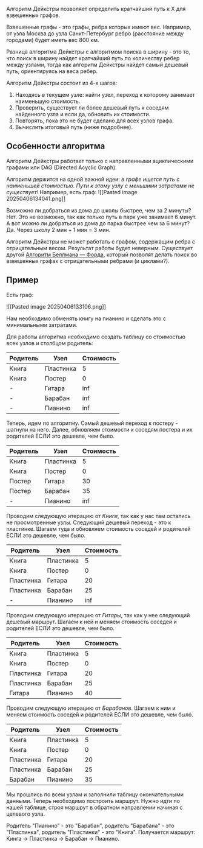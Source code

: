 Алгоритм Дейкстры позволяет определить кратчайший путь к X для взвешенных графов.

Взвешенные графы - это графы, ребра которых имеют вес. Например, от узла Москва до узла Санкт-Петербург ребро (расстояние между городами) будет иметь вес 800 км.

Разница алгоритма Дейкстры с алгоритмом поиска в ширину - это то, что поиск в ширину найдет кратчайший путь по количеству ребер между узлами, тогда как алгоритм Дейкстры найдет самый дешевый путь, ориентируясь на веса ребер.

Алгоритм Дейкстры состоит из 4-х шагов:
1. Находясь в текущем узле: найти узел, переход к которому занимает наименьшую стоимость.
2. Проверить, существует ли более дешевый путь к соседям найденного узла и если да, обновить их стоимости.
3. Повторять, пока это не будет сделано для всех узлов графа.
4. Вычислить итоговый путь (ниже подробнее).

## Особенности алгоритма

Алгоритм Дейкстры работает только с направленными ациклическими графами или DAG (Directed Acyclic Graph).

Алгоритм держится на одной важной идеи: *в графе ищется путь с наименьшей стоимостью. Пути к этому узлу с меньшими затратами не существует!* Например, есть граф:
![[Pasted image 20250406134041.png]]

Возможно ли добраться из дома до школы быстрее, чем за 2 минуты? Нет. Это не возможно, так как только путь в парк уже занимает 6 минут. А вот можно ли добраться из дома до парка быстрее чем за 6 минут? Да. Через школу 2 мин + 1 мин  = 3 мин.

Алгоритм Дейкстры не может работать с графом, содержащим ребра с отрицательным весом. Результат работы будет неверным. Существует другой [Алгоритм Беллмана — Форда](https://ru.wikipedia.org/wiki/%D0%90%D0%BB%D0%B3%D0%BE%D1%80%D0%B8%D1%82%D0%BC_%D0%91%D0%B5%D0%BB%D0%BB%D0%BC%D0%B0%D0%BD%D0%B0_%E2%80%94_%D0%A4%D0%BE%D1%80%D0%B4%D0%B0), который позволят делать поиск во взвешенных графах с отрицательными ребрами (и циклами?). 


## Пример

Есть граф:

![[Pasted image 20250406133106.png]]

Нам необходимо обменять книгу на пианино и сделать это с минимальными затратами.

Для работы алгоритма необходимо создать таблицу со стоимостью всех узлов и столбцом родитель:

| Родитель | Узел      | Стоимость |
| -------- | --------- | --------- |
| Книга    | Пластинка | 5         |
| Книга    | Постер    | 0         |
| -        | Гитара    | inf       |
| -        | Барабан   | inf       |
| -        | Пианино   | inf       |

Теперь, идем по алгоритму. Самый дешевый переход к постеру - шагнули на него. Далее, обновляем стоимости к соседям постера и их родителей ЕСЛИ это дешевле, чем было.

| Родитель | Узел      | Стоимость |
| -------- | --------- | --------- |
| Книга    | Пластинка | 5         |
| Книга    | Постер    | 0         |
| Постер   | Гитара    | 30        |
| Постер   | Барабан   | 35        |
| -        | Пианино   | inf       |

Проводим следующую итерацию от *Книги*, так как у нас там остались не просмотренные узлы. Следующий дешевый переход - это к пластинке. Шагаем туда и обновляем стоимость соседей и родителей ЕСЛИ это дешевле, чем было.

| Родитель  | Узел      | Стоимость |
| --------- | --------- | --------- |
| Книга     | Пластинка | 5         |
| Книга     | Постер    | 0         |
| Пластинка | Гитара    | 20        |
| Пластинка | Барабан   | 25        |
| -         | Пианино   | inf       |

Проводим следующую итерацию от *Гитары*, так как у нее следующий дешевый маршрут. Шагаем к ней и меняем стоимость соседей и родителей ЕСЛИ это дешевле, чем было.

| Родитель  | Узел      | Стоимость |
| --------- | --------- | --------- |
| Книга     | Пластинка | 5         |
| Книга     | Постер    | 0         |
| Пластинка | Гитара    | 20        |
| Пластинка | Барабан   | 25        |
| Гитара    | Пианино   | 40        |

Проводим следующую итерацию от *Барабанов*. Шагаем к ним и меняем стоимость соседей и родителей ЕСЛИ это дешевле, чем было.

| Родитель  | Узел      | Стоимость |
| --------- | --------- | --------- |
| Книга     | Пластинка | 5         |
| Книга     | Постер    | 0         |
| Пластинка | Гитара    | 20        |
| Пластинка | Барабан   | 25        |
| Барабан   | Пианино   | 35        |

Мы прошлись по всем узлам и заполнили таблицу окончательными данными. Теперь необходимо построить маршрут. Нужно идти по нашей таблице, строя маршрут в обратном направлении начиная с целевого узла.

Родитель "Пианино" - это "Барабан", родитель "Барабана" - это "Пластинка", родитель "Пластинки" - это "Книга". Получается маршрут: Кинга -> Пластинка -> Барабан -> Пианино.